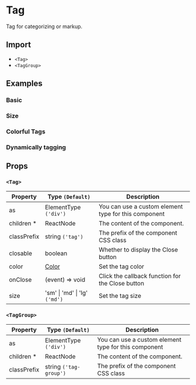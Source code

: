 # Tag

Tag for categorizing or markup.

## Import

<!--{include:<import-guide>}-->

- `<Tag>`
- `<TagGroup>`

## Examples

### Basic

<!--{include:`basic.md`}-->

### Size

<!--{include:`size.md`}-->

### Colorful Tags

<!--{include:`color.md`}-->

### Dynamically tagging

<!--{include:`dynamic.md`}-->

## Props

### `<Tag>`

<!-- prettier-sort-markdown-table -->

| Property    | Type `(Default)`              | Description                                          |
| ----------- | ----------------------------- | ---------------------------------------------------- |
| as          | ElementType `('div')`         | You can use a custom element type for this component |
| children \* | ReactNode                     | The content of the component.                        |
| classPrefix | string `('tag')`              | The prefix of the component CSS class                |
| closable    | boolean                       | Whether to display the Close button                  |
| color       | [Color](#code-ts-color-code)  | Set the tag color                                    |
| onClose     | (event) => void               | Click the callback function for the Close button     |
| size        | 'sm' \| 'md' \| 'lg' `('md')` | Set the tag size                                     |

### `<TagGroup>`

<!-- prettier-sort-markdown-table -->

| Property    | Type `(Default)`       | Description                                          |
| ----------- | ---------------------- | ---------------------------------------------------- |
| as          | ElementType `('div')`  | You can use a custom element type for this component |
| children \* | ReactNode              | The content of the component.                        |
| classPrefix | string `('tag-group')` | The prefix of the component CSS class                |

<!--{include:(_common/types/color.md)}-->
